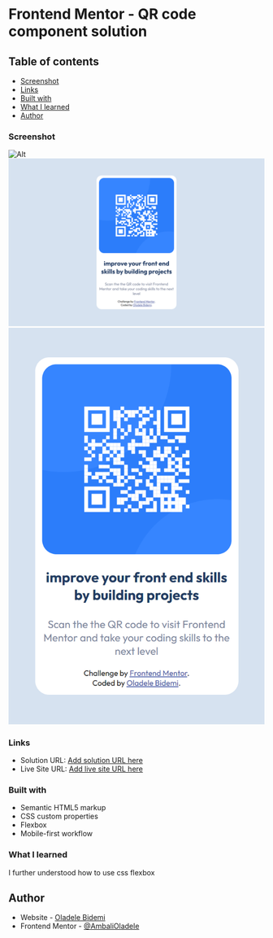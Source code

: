 # Frontend Mentor - QR code component solution

## Table of contents

- [Screenshot](#screenshot)
- [Links](#links)
- [Built with](#built-with)
- [What I learned](#what-i-learned)
- [Author](#author)

### Screenshot
![Alt](/wp.png "Title")
![](./screenshot/pc-screenshot.png)
![](./screenshot/mobile-screenshot.png)

### Links

- Solution URL: [Add solution URL here](https://your-solution-url.com)
- Live Site URL: [Add live site URL here](https://your-live-site-url.com)

### Built with

- Semantic HTML5 markup
- CSS custom properties
- Flexbox
- Mobile-first workflow

### What I learned

I further understood how to use css flexbox

## Author

- Website - [Oladele Bidemi](https://www.your-site.com)
- Frontend Mentor - [@AmbaliOladele](https://www.frontendmentor.io/profile/AmbaliOladele)
